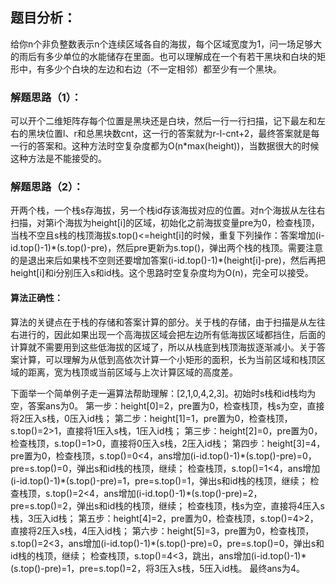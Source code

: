 ## 题目分析：
给你n个非负整数表示n个连续区域各自的海拔，每个区域宽度为1，问一场足够大的雨后有多少单位的水能储存在里面。也可以理解成在一个有若干黑块和白块的矩形中，有多少个白块的左边和右边（不一定相邻）都至少有一个黑块。

### 解题思路（1）：
可以开个二维矩阵存每个位置是黑块还是白块，然后一行一行扫描，记下最左和左右的黑块位置l、r和总黑块数cnt，这一行的答案就为r-l-cnt+2，最终答案就是每一行的答案和。这种方法时空复杂度都为O(n\*max(height))，当数据很大的时候这种方法是不能接受的。

### 解题思路（2）：
开两个栈，一个栈s存海拔，另一个栈id存该海拔对应的位置。对n个海拔从左往右扫描，对第i个海拔为height[i]的区域，初始化之前海拔变量pre为0，检查栈顶，当栈不空且s栈的栈顶海拔s.top()<=height[i]的时候，重复下列操作：答案增加(i-id.top()-1)\*(s.top()-pre)，然后pre更新为s.top()，弹出两个栈的栈顶。需要注意的是退出来后如果栈不空则还要增加答案(i-id.top()-1)\*(height[i]-pre)，然后再把height[i]和i分别压入s和id栈。这个思路时空复杂度均为O(n)，完全可以接受。

#### 算法正确性：
算法的关键点在于栈的存储和答案计算的部分。关于栈的存储，由于扫描是从左往右进行的，因此如果出现一个高海拔区域会把左边所有低海拔区域都挡住，后面的计算就不需要用到这些低海拔的区域了，所以从栈底到栈顶海拔逐渐减小。关于答案计算，可以理解为从低到高依次计算一个小矩形的面积，长为当前区域和栈顶区域的距离，宽为栈顶或当前区域与上次计算区域的高度差。

下面举一个简单例子走一遍算法帮助理解：[2,1,0,4,2,3]。初始时s栈和id栈均为空，答案ans为0。
第一步：height[0]=2，pre置为0，检查栈顶，栈s为空，直接将2压入s栈，0压入id栈；
第二步：height[1]=1，pre置为0，检查栈顶，s.top()=2>1，直接将1压入s栈，1压入id栈；
第三步：height[2]=0，pre置为0，检查栈顶，s.top()=1>0，直接将0压入s栈，2压入id栈；
第四步：height[3]=4，pre置为0，检查栈顶，s.top()=0<4，ans增加(i-id.top()-1)\*(s.top()-pre)=0，pre=s.top()=0，弹出s和id栈的栈顶，继续；
检查栈顶，s.top()=1<4，ans增加(i-id.top()-1)\*(s.top()-pre)=1，pre=s.top()=1，弹出s和id栈的栈顶，继续；
检查栈顶，s.top()=2<4，ans增加(i-id.top()-1)\*(s.top()-pre)=2，pre=s.top()=2，弹出s和id栈的栈顶，继续；
检查栈顶，栈s为空，直接将4压入s栈，3压入id栈；
第五步：height[4]=2，pre置为0，检查栈顶，s.top()=4>2，直接将2压入s栈，4压入id栈；
第六步：height[5]=3，pre置为0，检查栈顶，s.top()=2<3，ans增加(i-id.top()-1)\*(s.top()-pre)=0，pre=s.top()=0，弹出s和id栈的栈顶，继续；
检查栈顶，s.top()=4<3，跳出，ans增加(i-id.top()-1)\*(s.top()-pre)=1，pre=s.top()=2，将3压入s栈，5压入id栈。
最终ans为4。
